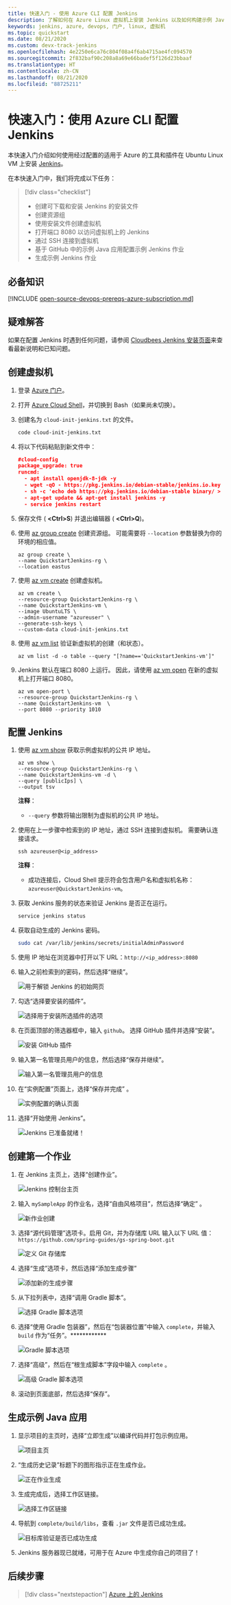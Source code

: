 ```yaml
---
title: 快速入门 - 使用 Azure CLI 配置 Jenkins
description: 了解如何在 Azure Linux 虚拟机上安装 Jenkins 以及如何构建示例 Java 应用程序。
keywords: jenkins, azure, devops, 门户, linux, 虚拟机
ms.topic: quickstart
ms.date: 08/21/2020
ms.custom: devx-track-jenkins
ms.openlocfilehash: 4e2250e6ca76c804f08a4f6ab4715ae4fc094570
ms.sourcegitcommit: 2f832baf90c208a8a69e66badef5f126d23bbaaf
ms.translationtype: HT
ms.contentlocale: zh-CN
ms.lasthandoff: 08/21/2020
ms.locfileid: "88725211"
---
```

# <a name="quickstart-configure-jenkins-using-azure-cli"></a>快速入门：使用 Azure CLI 配置 Jenkins

本快速入门介绍如何使用经过配置的适用于 Azure 的工具和插件在 Ubuntu Linux VM 上安装 [Jenkins](https://jenkins.io)。

在本快速入门中，我们将完成以下任务：

> [!div class="checklist"]
> * 创建可下载和安装 Jenkins 的安装文件
> * 创建资源组
> * 使用安装文件创建虚拟机
> * 打开端口 8080 以访问虚拟机上的 Jenkins
> * 通过 SSH 连接到虚拟机
> * 基于 GitHub 中的示例 Java 应用配置示例 Jenkins 作业
> * 生成示例 Jenkins 作业

## <a name="prerequisites"></a>必备知识

[!INCLUDE [open-source-devops-prereqs-azure-subscription.md](../includes/open-source-devops-prereqs-azure-subscription.md)]

## <a name="troubleshooting"></a>疑难解答

如果在配置 Jenkins 时遇到任何问题，请参阅 [Cloudbees Jenkins 安装页面](https://www.jenkins.io/doc/book/installing/)来查看最新说明和已知问题。

## <a name="create-a-virtual-machine"></a>创建虚拟机

1. 登录 [Azure 门户](https://portal.azure.com)。

1. 打开 [Azure Cloud Shell](/azure/cloud-shell/overview)，并切换到 Bash（如果尚未切换）。

1. 创建名为 `cloud-init-jenkins.txt` 的文件。

    ```bash
    code cloud-init-jenkins.txt
    ```

1. 将以下代码粘贴到新文件中：

    ```json
    #cloud-config
    package_upgrade: true
    runcmd:
      - apt install openjdk-8-jdk -y
      - wget -qO - https://pkg.jenkins.io/debian-stable/jenkins.io.key | sudo apt-key add -
      - sh -c 'echo deb https://pkg.jenkins.io/debian-stable binary/ > /etc/apt/sources.list.d/jenkins.list'
      - apt-get update && apt-get install jenkins -y
      - service jenkins restart
    ```

1. 保存文件 ( **&lt;Ctrl>S**) 并退出编辑器 ( **&lt;Ctrl>Q**)。

1. 使用 [az group create](/cli/azure/group#az-group-create) 创建资源组。 可能需要将 `--location` 参数替换为你的环境的相应值。

    ```azurecli
    az group create \
    --name QuickstartJenkins-rg \
    --location eastus
    ```

1. 使用 [az vm create](/cli/azure/vm#az-vm-create) 创建虚拟机。

    ```azurecli
    az vm create \
    --resource-group QuickstartJenkins-rg \
    --name QuickstartJenkins-vm \
    --image UbuntuLTS \
    --admin-username "azureuser" \
    --generate-ssh-keys \
    --custom-data cloud-init-jenkins.txt
    ```

1. 使用 [az vm list](/cli/azure/vm#az-vm-list) 验证新虚拟机的创建（和状态）。

    ```azurecli
    az vm list -d -o table --query "[?name=='QuickstartJenkins-vm']"
    ```

1. Jenkins 默认在端口 8080 上运行。 因此，请使用 [az vm open](/cli/azure/vm#az-vm-open-port) 在新的虚拟机上打开端口 8080。

    ```azurecli
    az vm open-port \
    --resource-group QuickstartJenkins-rg \
    --name QuickstartJenkins-vm  \
    --port 8080 --priority 1010
    ```

## <a name="configure-jenkins"></a>配置 Jenkins

1. 使用 [az vm show](/cli/azure/vm#az-vm-show) 获取示例虚拟机的公共 IP 地址。

    ```azurecli
    az vm show \
    --resource-group QuickstartJenkins-rg \
    --name QuickstartJenkins-vm -d \
    --query [publicIps] \
    --output tsv
    ```

    **注释**：

    - `--query` 参数将输出限制为虚拟机的公共 IP 地址。

1. 使用在上一步骤中检索到的 IP 地址，通过 SSH 连接到虚拟机。 需要确认连接请求。

    ```azurecli
    ssh azureuser@<ip_address>
    ```

    **注释**：

    - 成功连接后，Cloud Shell 提示符会包含用户名和虚拟机名称：`azureuser@QuickstartJenkins-vm`。

1. 获取 Jenkins 服务的状态来验证 Jenkins 是否正在运行。

    ```bash
    service jenkins status
    ```

1. 获取自动生成的 Jenkins 密码。

    ```bash
    sudo cat /var/lib/jenkins/secrets/initialAdminPassword
    ```

1. 使用 IP 地址在浏览器中打开以下 URL：`http://<ip_address>:8080`

1. 输入之前检索到的密码，然后选择“继续”。

    ![用于解锁 Jenkins 的初始网页](./media/configure-on-linux-vm/unlock-jenkins.png)

1. 勾选“选择要安装的插件”。

    ![选择用于安装所选插件的选项](./media/configure-on-linux-vm/select-plugins.png)

1. 在页面顶部的筛选器框中，输入 `github`。 选择 GitHub 插件并选择“安装”。

    ![安装 GitHub 插件](./media/configure-on-linux-vm/install-github-plugin.png)

1. 输入第一名管理员用户的信息，然后选择“保存并继续”。

    ![输入第一名管理员用户的信息](./media/configure-on-linux-vm/create-first-user.png)

1. 在“实例配置”页面上，选择“保存并完成” 。

    ![实例配置的确认页面](./media/configure-on-linux-vm/instance-configuration.png)

1. 选择“开始使用 Jenkins”。

    ![Jenkins 已准备就绪！](./media/configure-on-linux-vm/start-using-jenkins.png)

## <a name="create-your-first-job"></a>创建第一个作业

1. 在 Jenkins 主页上，选择“创建作业”。

    ![Jenkins 控制台主页](./media/configure-on-linux-vm/jenkins-home-page.png)

1. 输入 `mySampleApp` 的作业名，选择“自由风格项目”，然后选择“确定” 。

    ![新作业创建](./media/configure-on-linux-vm/new-job.png)

1. 选择“源代码管理”选项卡。启用 Git，并为存储库 URL 输入以下 URL 值：`https://github.com/spring-guides/gs-spring-boot.git` 

    ![定义 Git 存储库](./media/configure-on-linux-vm/source-code-management.png)

1. 选择“生成”选项卡，然后选择“添加生成步骤” 

    ![添加新的生成步骤](./media/configure-on-linux-vm/add-build-step.png)

1. 从下拉列表中，选择“调用 Gradle 脚本”。

    ![选择 Gradle 脚本选项](./media/configure-on-linux-vm/invoke-gradle-script-option.png)

1. 选择“使用 Gradle 包装器”，然后在“包装器位置”中输入 `complete`，并输入 `build` 作为“任务”。************

    ![Gradle 脚本选项](./media/configure-on-linux-vm/gradle-script-options.png)

1. 选择“高级”，然后在“根生成脚本”字段中输入 `complete` 。

    ![高级 Gradle 脚本选项](./media/configure-on-linux-vm/root-build-script.png)

1. 滚动到页面底部，然后选择“保存”。

## <a name="build-the-sample-java-app"></a>生成示例 Java 应用

1. 显示项目的主页时，选择“立即生成”以编译代码并打包示例应用。

    ![项目主页](./media/configure-on-linux-vm/project-home-page.png)

1. “生成历史记录”标题下的图形指示正在生成作业。

    ![正在作业生成](./media/configure-on-linux-vm/job-currently-building.png)

1. 生成完成后，选择工作区链接。

    ![选择工作区链接](./media/configure-on-linux-vm/job-workspace.png)

1. 导航到 `complete/build/libs`，查看 `.jar` 文件是否已成功生成。

    ![目标库验证是否已成功生成](./media/configure-on-linux-vm/successful-build.png)

1. Jenkins 服务器现已就绪，可用于在 Azure 中生成你自己的项目了！

## <a name="next-steps"></a>后续步骤

> [!div class="nextstepaction"]
> [Azure 上的 Jenkins](/azure/developer/jenkins)